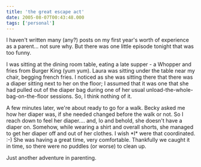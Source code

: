 ```yaml
---
title: 'the great escape act'
date: 2005-08-07T00:43:48.000
tags: ['personal']
---
```


I haven't written many (any?) posts on my first year's worth of experience as a parent... not sure why. But there was one little episode tonight that was too funny.

I was sitting at the dining room table, eating a late supper - a Whopper and fries from Burger King (yum yum). Laura was sitting under the table near my chair, begging french fries. I noticed as she was sitting there that there was a diaper sitting next to her on the floor; I assumed that it was one that she had pulled out of the diaper bag during one of her usual unload-the-whole-bag-on-the-floor sessions. So, I think nothing of it.

A few minutes later, we're about ready to go for a walk. Becky asked me how her diaper was, if she needed changed before the walk or not. So I reach down to feel her diaper.... and, lo and behold, she doesn't have a diaper on. Somehow, while wearing a shirt and overall shorts, she managed to get her diaper off and out of her clothes. I wish \*I\* were that coordinated. :-) She was having a great time, very comfortable. Thankfully we caught it in time, so there were no puddles (or worse) to clean up.

Just another adventure in parenting.
